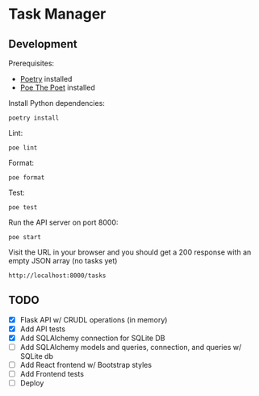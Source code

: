 # Task Manager

## Development

Prerequisites:
- [Poetry](https://python-poetry.org/) installed
- [Poe The Poet](https://poethepoet.natn.io/) installed

Install Python dependencies:
```shell
poetry install
```

Lint:
```shell
poe lint
```

Format:
```shell
poe format
```

Test:
```shell
poe test
```

Run the API server on port 8000:
```shell
poe start
```

Visit the URL in your browser and you should get a 200 response with an empty JSON array (no tasks yet)
```shell
http://localhost:8000/tasks
```

## TODO

- [x] Flask API w/ CRUDL operations (in memory)
- [x] Add API tests
- [x] Add SQLAlchemy connection for SQLite DB 
- [ ] Add SQLAlchemy models and queries, connection, and queries w/ SQLite db
- [ ] Add React frontend w/ Bootstrap styles
- [ ] Add Frontend tests
- [ ] Deploy
